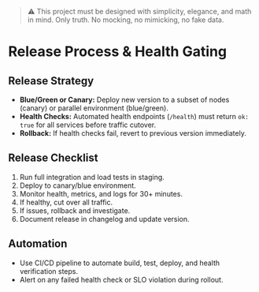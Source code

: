 > :warning: This project must be designed with simplicity, elegance, and math in mind. Only truth. No mocking, no mimicking, no fake data.

# Release Process & Health Gating

## Release Strategy
- **Blue/Green or Canary:** Deploy new version to a subset of nodes (canary) or parallel environment (blue/green).
- **Health Checks:** Automated health endpoints (`/health`) must return `ok: true` for all services before traffic cutover.
- **Rollback:** If health checks fail, revert to previous version immediately.

## Release Checklist
1. Run full integration and load tests in staging.
2. Deploy to canary/blue environment.
3. Monitor health, metrics, and logs for 30+ minutes.
4. If healthy, cut over all traffic.
5. If issues, rollback and investigate.
6. Document release in changelog and update version.

## Automation
- Use CI/CD pipeline to automate build, test, deploy, and health verification steps.
- Alert on any failed health check or SLO violation during rollout.
